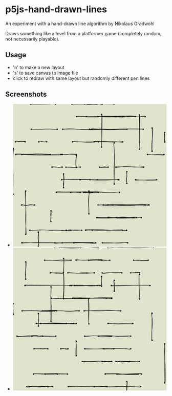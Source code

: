 # p5js-hand-drawn-lines

An experiment with a hand-drawn line algorithm by Nikolaus Gradwohl

Draws something like a level from a platformer game (completely random, not necessarily playable).

## Usage

* 'n' to make a new layout
* 's' to save canvas to image file
* click to redraw with same layout but randomly different pen lines

## Screenshots

* ![screenshot](docs/screenshots/hand-drawn1.png)
* ![screenshot](docs/screenshots/hand-drawn2.png)
